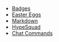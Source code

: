 * [Badges](/badges) <!--badges;badge-->
* [Easter Eggs](/easter-eggs) <!--easter;eastereggs;konami;easteregg;easter egg-->
* [Markdown](/markdown)<!--markdown-->
* [HypeSquad](/hypesquad) <!--hypesquad;hype squad-->
* [Chat Commands](/chat-commands)<!--chat commands;chat command;chat comms;commands;command;comms-->